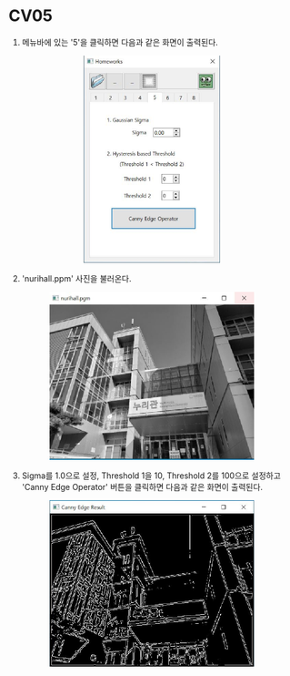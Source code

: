 # CV05

1. 메뉴바에 있는 '5'을 클릭하면 다음과 같은 화면이 출력된다.
<p align="center"><img src="Image/CV05/1.JPG" width="240px"></p>  

2. 'nurihall.ppm' 사진을 불러온다.
<p align="center"><img src="Image/CV05/2.JPG" width="360px"></p>  

3. Sigma를 1.0으로 설정, Threshold 1을 10, Threshold 2를 100으로 설정하고  
  'Canny Edge Operator' 버튼을 클릭하면 다음과 같은 화면이 출력된다.  
<p align="center"><img src="Image/CV05/3.JPG" width="360px"></p>  
